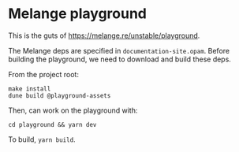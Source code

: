 # Melange playground

This is the guts of https://melange.re/unstable/playground.

The Melange deps are specified in `documentation-site.opam`. Before building the playground, we need to download and build these deps.

From the project root:

```
make install
dune build @playground-assets
```

Then, can work on the playground with:

```
cd playground && yarn dev
```

To build, `yarn build`.

